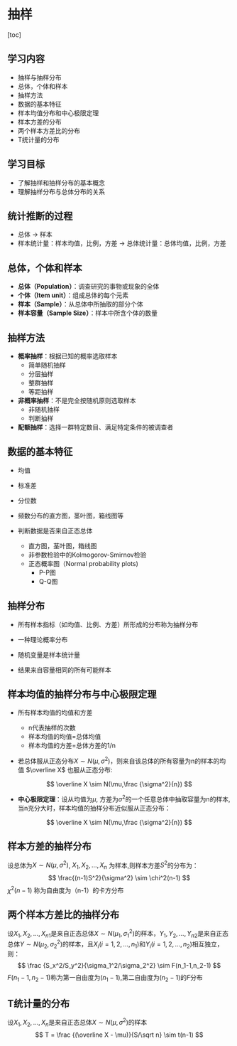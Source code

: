 # 抽样

[toc]

## 学习内容

+ 抽样与抽样分布
+ 总体，个体和样本
+ 抽样方法
+ 数据的基本特征
+ 样本均值分布和中心极限定理
+ 样本方差的分布
+ 两个样本方差比的分布
+ T统计量的分布



## 学习目标

+ 了解抽样和抽样分布的基本概念
+ 理解抽样分布与总体分布的关系



## 统计推断的过程

+ 总体 -> 样本 
+ 样本统计量：样本均值，比例，方差 -> 总体统计量：总体均值，比例，方差



## 总体，个体和样本

+ **总体（Population）**：调查研究的事物或现象的全体
+ **个体（Item unit）**：组成总体的每个元素
+ **样本（Sample）**：从总体中所抽取的部分个体
+ **样本容量（Sample Size）**：样本中所含个体的数量



## 抽样方法

+ **概率抽样**：根据已知的概率选取样本
  + 简单随机抽样
  + 分层抽样
  + 整群抽样
  + 等距抽样
+ **非概率抽样**：不是完全按随机原则选取样本
  + 非随机抽样
  + 判断抽样
+ **配额抽样**：选择一群特定数目、满足特定条件的被调查者



## 数据的基本特征

+ 均值
+ 标准差
+ 分位数
+ 频数分布的直方图，茎叶图，箱线图等



+ 判断数据是否来自正态总体
  + 直方图，茎叶图，箱线图
  + 非参数检验中的Kolmogorov-Smirnov检验
  + 正态概率图（Normal probability plots) 
    + P-P图
    + Q-Q图





## 抽样分布

+ 所有样本指标（如均值、比例、方差）所形成的分布称为抽样分布

+ 一种理论概率分布
+ 随机变量是样本统计量
+ 结果来自容量相同的所有可能样本



## 样本均值的抽样分布与中心极限定理

+ 所有样本均值的均值和方差
  + n代表抽样的次数
  + 样本均值的均值=总体均值
  + 样本均值的方差=总体方差的1/n



+ 若总体服从正态分布$X\sim N(\mu,\sigma^2)$，则来自该总体的所有容量为n的样本的均值 $\overline X$ 也服从正态分布: 

$$
\overline X \sim N(\mu,\frac {\sigma^2}{n})
$$

+ **中心极限定理**：设从均值为$\mu$, 方差为$\sigma^2$的一个任意总体中抽取容量为n的样本,当n充分大时，样本均值的抽样分布近似服从正态分布：

$$
\overline X \sim N(\mu,\frac {\sigma^2}{n})
$$



## 样本方差的抽样分布

设总体为$X\sim N(\mu,\sigma^2)$,  $X_1,X_2,\ldots,X_n$ 为样本,则样本方差$S^2$的分布为：
$$
\frac{(n-1)S^2}{\sigma^2} \sim \chi^2(n-1)
$$
$\chi^2(n-1)$ 称为自由度为（n-1）的卡方分布





## 两个样本方差比的抽样分布

设$X_1,X_2,\ldots,X_{n1}$是来自正态总体$X\sim N(\mu_1,\sigma_1^2)$的样本，$Y_1,Y_2,\ldots,Y_{n2}$是来自正态总体$Y\sim N(\mu_2,\sigma_2^2)$的样本，且$X_i(i=1,2,\ldots,n_1)$和$Y_i(i=1,2,\ldots,n_2)$相互独立，则：
$$
\frac {S_x^2/S_y^2}{\sigma_1^2/\sigma_2^2} \sim F(n_1-1,n_2-1)
$$
$F(n_1-1,n_2-1)$称为第一自由度为$(n_1-1)$,第二自由度为$(n_2-1)$的$F$分布





## T统计量的分布

设$X_1,X_2,\ldots,X_{n}$是来自正态总体$X\sim N(\mu,\sigma^2)$的样本
$$
T = \frac {(\overline X - \mu)}{S/\sqrt n} \sim t(n-1)
$$
